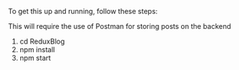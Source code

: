 To get this up and running, follow these steps: 

This will require the use of Postman for storing posts on the backend

1) cd ReduxBlog
2) npm install
3) npm start